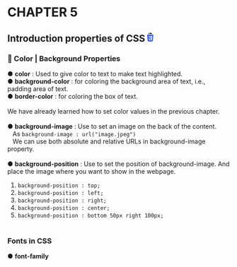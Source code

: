 # CHAPTER 5
## Introduction properties of CSS <img src="https://github.com/Ninja-Vikash/Assets/blob/main/Asset%20Icon/cssLogo.png" height="20px">

### 🔵 Color | Background Properties
● **color** : Used to give color to text to make text highlighted. <br>
● **background-color** : for coloring the background area of text, i.e., padding area of text. <br>
● **border-color** : for coloring the box of text. <br><br>
We have already learned how to set color values in the previous chapter.
<br> <br>
● **background-image** : Use to set an image on the back of the content. <br>
&nbsp;&nbsp; As `background-image : url("image.jpeg")` <br>
&nbsp;&nbsp; We can use both absolute and relative URLs in background-image property. <br><br>
● **background-position** : Use to set the position of background-image. And place the image where you want to show in the webpage. <br>
  1. `background-position : top;`
  2. `background-position : left;`
  3. `background-position : right;`
  4. `background-position : center;`
  5. `background-position : bottom 50px right 100px;` <br><br>
### Fonts in CSS
● **font-family**

